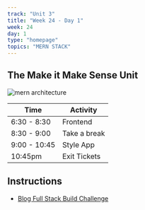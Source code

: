 ```yaml
---
track: "Unit 3"
title: "Week 24 - Day 1"
week: 24
day: 1
type: "homepage"
topics: "MERN STACK"
---
```


## The Make it Make Sense Unit
![mern architecture](https://i.imgur.com/uoJvBRK.jpg)

| Time  | Activity |
| ----- | ------ |
| 6:30 - 8:30 | Frontend |
| 8:30 - 9:00 | Take a break|
| 9:00 - 10:45 | Style App|
| 10:45pm | Exit Tickets |

## Instructions
- [Blog Full Stack Build Challenge](/unit3/week-24/day-1/slides)